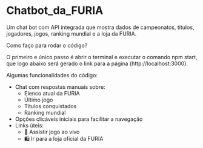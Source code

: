 # Chatbot_da_FURIA
Um chat bot com API integrada que mostra dados de campeonatos, títulos, jogadores, jogos, ranking mundial e a loja da FURIA.

Como faço para rodar o código?

O primeiro e único passo é abrir o terminal e executar o comando npm start, que logo abaixo será gerado o link para a página (http://localhost:3000).

Algumas funcionalidades do código:
- Chat com respostas manuais sobre:
  - Elenco atual da FURIA
  - Último jogo
  - Títulos conquistados
  - Ranking mundial
- Opções clicáveis iniciais para facilitar a navegação
- Links úteis:
  - 🔴 Assistir jogo ao vivo
  - 🛍️ Ir para a loja oficial da FURIA